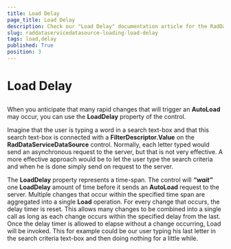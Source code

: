 ```yaml
---
title: Load Delay
page_title: Load Delay
description: Check our "Load Delay" documentation article for the RadDataServiceDataSource WPF control.
slug: raddataservicedatasource-loading-load-delay
tags: load,delay
published: True
position: 3
---
```


# Load Delay



## 

When you anticipate that many rapid changes that will trigger an __AutoLoad__ may occur, you can use the __LoadDelay__ property of the control. 

Imagine that the user is typing a word in a search text-box and that this search text-box is connected with a __FilterDescriptor.Value__ on the __RadDataServiceDataSource__ control. Normally, each letter typed would send an asynchronous request to the server, but that is not very effective. A more effective approach would be to let the user type the search criteria and when he is done simply send on request to the server. 

The __LoadDelay__ property represents a time-span. The control will ___“wait”___ one __LoadDelay__ amount of time before it sends an __AutoLoad__ request to the server. Multiple changes that occur within the specified time span are aggregated into a single __Load__ operation. For every change that occurs, the delay timer is reset. This allows many changes to be combined into a single call as long as each change occurs within the specified delay from the last. Once the delay timer is allowed to elapse without a change occurring, Load will be invoked. This for example could be our user typing his last letter in the search criteria text-box and then doing nothing for a little while. 
